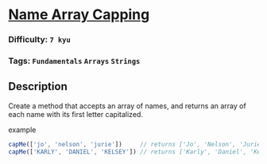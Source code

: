 # [Name Array Capping](https://www.codewars.com/kata/5356ad2cbb858025d800111d)

### Difficulty: `7 kyu`

### Tags: `Fundamentals` `Arrays` `Strings`

## Description

Create a method that accepts an array of names, and returns an array of each name with its first letter capitalized.

example

```js
capMe(['jo', 'nelson', 'jurie'])     // returns ['Jo', 'Nelson', 'Jurie']
capMe(['KARLY', 'DANIEL', 'KELSEY']) // returns ['Karly', 'Daniel', 'Kelsey']
```